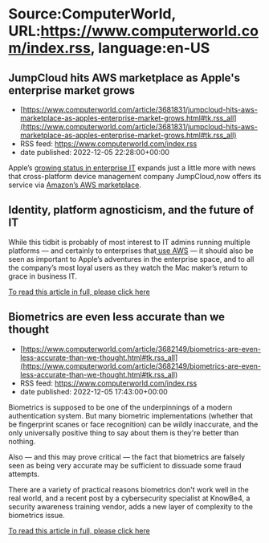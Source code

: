 # Source:ComputerWorld, URL:https://www.computerworld.com/index.rss, language:en-US

## JumpCloud hits AWS marketplace as Apple's enterprise market grows
 - [https://www.computerworld.com/article/3681831/jumpcloud-hits-aws-marketplace-as-apples-enterprise-market-grows.html#tk.rss_all](https://www.computerworld.com/article/3681831/jumpcloud-hits-aws-marketplace-as-apples-enterprise-market-grows.html#tk.rss_all)
 - RSS feed: https://www.computerworld.com/index.rss
 - date published: 2022-12-05 22:28:00+00:00

<article>
	<section class="page">
<p>Apple’s <a href="https://www.computerworld.com/article/3679730/jamf-q3-data-confirms-rapid-mac-adoption-across-the-enterprise.html">growing status in enterprise IT</a> expands just a little more with news that cross-platform device management company JumpCloud,now offers its service via <a href="https://aws.amazon.com/marketplace/pp/prodview-me76geue4eow4" rel="noopener nofollow" target="_blank">Amazon’s AWS marketplace</a>.</p><h2><strong>Identity, platform agnosticism, and the future of IT</strong></h2>
<p>While this tidbit is probably of most interest to IT admins running multiple platforms — and certainly to enterprises that<a href="https://www.computerworld.com/article/3681451/aws-brings-verified-access-security-to-the-apple-enterprise.html"> use AWS</a> — it should also be seen as important to Apple’s adventures in the enterprise space, and to all the company’s most loyal users as they watch the Mac maker’s return to grace in business IT.</p><p class="jumpTag"><a href="https://www.computerworld.com/article/3681831/jumpcloud-hits-aws-marketplace-as-apples-enterprise-market-grows.html#jump">To read this article in full, please click here</a></p></section></article>

## Biometrics are even less accurate than we thought
 - [https://www.computerworld.com/article/3682149/biometrics-are-even-less-accurate-than-we-thought.html#tk.rss_all](https://www.computerworld.com/article/3682149/biometrics-are-even-less-accurate-than-we-thought.html#tk.rss_all)
 - RSS feed: https://www.computerworld.com/index.rss
 - date published: 2022-12-05 17:43:00+00:00

<article>
	<section class="page">
<p>Biometrics is supposed to be one of the underpinnings of a modern authentication system. But many biometric implementations (whether that be fingerprint scanes or face recognition) can be wildly inaccurate, and the only universally positive thing to say about them is they're better than nothing.</p><p>Also — and this may prove critical — the fact that biometrics are falsely seen as being very accurate may be sufficient to dissuade some fraud attempts. </p><p>There are a variety of practical reasons biometrics don't work well in the real world, and a recent post by a cybersecurity specialist at KnowBe4, a security awareness training vendor, adds a new layer of complexity to the biometrics issue.</p><p class="jumpTag"><a href="https://www.computerworld.com/article/3682149/biometrics-are-even-less-accurate-than-we-thought.html#jump">To read this article in full, please click here</a></p></section></article>

